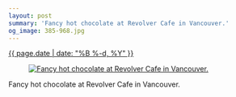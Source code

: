 ```yaml
---
layout: post
summary: 'Fancy hot chocolate at Revolver Cafe in Vancouver.'
og_image: 385-968.jpg
---
```


<div class="post">
 <time>
  <a href="/385">
   {{ page.date | date: "%B %-d, %Y" }}
  </a>
 </time>
 <a href="/385">
  <figure data-taken="12/28/2014">
   <img alt="Fancy hot chocolate at Revolver Cafe in Vancouver." sizes="(min-width: 700px) 50vw, calc(100vw - 2rem)" src="{{ site.assets_url }}/385-484.jpg" srcset="{{ site.assets_url }}/385-968.jpg 968w, {{ site.assets_url }}/385-726.jpg 726w, {{ site.assets_url }}/385-484.jpg 484w, {{ site.assets_url }}/385-242.jpg 242w"/>
  </figure>
 </a>
 <span>
  Fancy hot chocolate at Revolver Cafe in Vancouver.
 </span>
</div>
